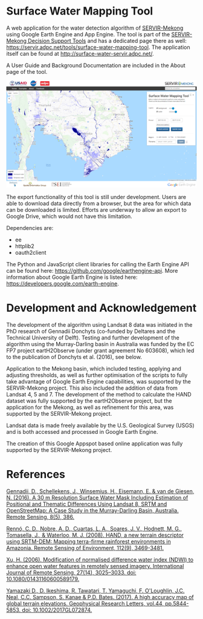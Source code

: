# Surface Water Mapping Tool
A web application for the water detection algorithm of <a href="https://servir.adpc.net/">SERVIR-Mekong</a> using Google Earth Engine and App Engine. The tool is part of the  <a href="https://servir.adpc.net/tools">SERVIR-Mekong Decision Support Tools</a> and has a dedicated page there as well: <a href="https://servir.adpc.net/tools/surface-water-mapping-tool">https://servir.adpc.net/tools/surface-water-mapping-tool</a>. The application itself can be found at <a href="http://surface-water-servir.adpc.net/">http://surface-water-servir.adpc.net/</a>.

A User Guide and Background Documentation are included in the About page of the tool.

![Screenshot](static/images/screenshot.png)

The export functionality of this tool is still under development. Users are able to download data directly from a browser, but the area for which data can be downloaded is limited. Efforts are underway to allow an export to Google Drive, which would not have this limitation.

Dependencies are:
- ee
- httplib2
- oauth2client 

The Python and JavaScript client libraries for calling the Earth Engine API can be found here: <a  href="https://github.com/google/earthengine-api/">https://github.com/google/earthengine-api</a>. More information about Google Earth Engine is listed here: <a href="https://developers.google.com/earth-engine/">https://developers.google.com/earth-engine</a>.


# Development and Acknowledgement
The development of the algorithm using Landsat 8 data was initiated in the PhD research of Gennadii Donchyts (co-funded by Deltares and the Technical University of Delft). Testing and further development of the algorithm using the Murray-Darling basin in Australia was funded by the EC FP7 project eartH2Observe (under grant agreement No 603608), which led to the publication of Donchyts et al. (2016), see below.

Application to the Mekong basin, which included testing, applying and adjusting thresholds, as well as further optimisation of the scripts to fully take advantage of Google Earth Engine capabilities, was supported by the SERVIR-Mekong project. This also included the addition of data from Landsat 4, 5 and 7. The development of the method to calculate the HAND dataset was fully supported by the eartH2Observe project, but the application for the Mekong, as well as refinement for this area, was supported by the SERVIR-Mekong project.

Landsat data is made freely available by the U.S. Geological Survey (USGS) and is both accessed and processed in Google Earth Engine.

The creation of this Google Appspot based online application was fully supported by the SERVIR-Mekong project.

# References
<a href="http://www.mdpi.com/2072-4292/8/5/386">Gennadii, D., Schellekens, J., Winsemius, H., Eisemann, E. & van de Giesen, N. (2016). A 30 m Resolution Surface Water Mask Including Estimation of Positional and Thematic Differences Using Landsat 8, SRTM and OpenStreetMap: A Case Study in the Murray-Darling Basin, Australia. Remote Sensing, 8(5), 386.</a>

<a href="http://www.sciencedirect.com/science/article/pii/S003442570800120X">Rennó, C. D., Nobre, A. D., Cuartas, L. A., Soares, J. V., Hodnett, M. G., Tomasella, J., & Waterloo, M. J. (2008). HAND, a new terrain descriptor using SRTM-DEM: Mapping terra-firme rainforest environments in Amazonia. Remote Sensing of Environment, 112(9), 3469-3481.</a>

<a href="http://doi.org/10.1080/01431160600589179">Xu, H. (2006). Modification of normalised difference water index (NDWI) to enhance open water features in remotely sensed imagery. International Journal of Remote Sensing, 27(14), 3025–3033. doi: 10.1080/01431160600589179.</a>

<a href="http://onlinelibrary.wiley.com/doi/10.1002/2017GL072874/full">Yamazaki D., D. Ikeshima, R. Tawatari, T. Yamaguchi, F. O'Loughlin, J.C. Neal, C.C. Sampson, S. Kanae & P.D. Bates. (2017). A high accuracy map of global terrain elevations. Geophysical Research Letters, vol.44, pp.5844-5853. doi: 10.1002/2017GL072874.</a>
